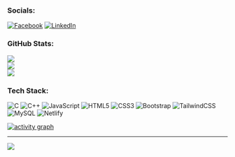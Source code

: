 ### Socials:
[![Facebook](https://img.shields.io/badge/Facebook-%231877F2.svg?logo=Facebook&logoColor=white)](https://facebook.com/beinganik.87) [![LinkedIn](https://img.shields.io/badge/LinkedIn-%230077B5.svg?logo=linkedin&logoColor=white)](https://linkedin.com/in/anik-sarkar-nits) 

### GitHub Stats:
![](https://github-readme-stats.vercel.app/api?username=Anik-Sarkar-01&theme=gotham&hide_border=false&include_all_commits=false&count_private=false)<br/>
![](https://github-readme-streak-stats.herokuapp.com/?user=Anik-Sarkar-01&theme=gotham&hide_border=false)<br/>
![](https://github-readme-stats.vercel.app/api/top-langs/?username=Anik-Sarkar-01&theme=gotham&hide_border=false&include_all_commits=false&count_private=false&layout=compact)

### Tech Stack:
![C](https://img.shields.io/badge/c-%2300599C.svg?style=flat&logo=c&logoColor=white) ![C++](https://img.shields.io/badge/c++-%2300599C.svg?style=flat&logo=c%2B%2B&logoColor=white) ![JavaScript](https://img.shields.io/badge/javascript-%23323330.svg?style=flat&logo=javascript&logoColor=%23F7DF1E) ![HTML5](https://img.shields.io/badge/html5-%23E34F26.svg?style=flat&logo=html5&logoColor=white) ![CSS3](https://img.shields.io/badge/css3-%231572B6.svg?style=flat&logo=css3&logoColor=white) ![Bootstrap](https://img.shields.io/badge/bootstrap-%23563D7C.svg?style=flat&logo=bootstrap&logoColor=white) ![TailwindCSS](https://img.shields.io/badge/tailwindcss-%2338B2AC.svg?style=flat&logo=tailwind-css&logoColor=white) ![MySQL](https://img.shields.io/badge/mysql-%2300f.svg?style=flat&logo=mysql&logoColor=white) ![Netlify](https://img.shields.io/badge/netlify-%23000000.svg?style=flat&logo=netlify&logoColor=#00C7B7)

[![activity graph](https://activity-graph.herokuapp.com/graph?username=Anik-Sarkar-01&theme=react-dark)](https://github.com/Anik-Sarkar-01/github-readme-activity-graph)


---
[![](https://visitcount.itsvg.in/api?id=Anik-Sarkar-01&icon=7&color=12)](https://visitcount.itsvg.in)

